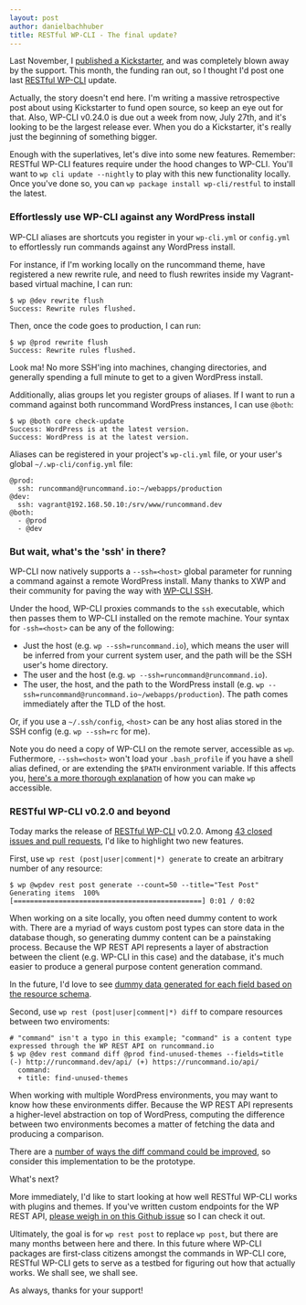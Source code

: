 ```yaml
---
layout: post
author: danielbachhuber
title: RESTful WP-CLI - The final update?
---
```


Last November, I [published a Kickstarter](https://www.kickstarter.com/projects/danielbachhuber/a-more-restful-wp-cli), and was completely blown away by the support. This month, the funding ran out, so I thought I'd post one last [RESTful WP-CLI](https://github.com/wp-cli/restful) update.

Actually, the story doesn't end here. I'm writing a massive retrospective post about using Kickstarter to fund open source, so keep an eye out for that. Also, WP-CLI v0.24.0 is due out a week from now, July 27th, and it's looking to be the largest release ever. When you do a Kickstarter, it's really just the beginning of something bigger.

Enough with the superlatives, let's dive into some new features. Remember: RESTful WP-CLI features require under the hood changes to WP-CLI. You'll want to `wp cli update --nightly` to play with this new functionality locally. Once you've done so, you can `wp package install wp-cli/restful` to install the latest.

### Effortlessly use WP-CLI against any WordPress install

WP-CLI aliases are shortcuts you register in your `wp-cli.yml` or `config.yml` to effortlessly run commands against any WordPress install.

For instance, if I'm working locally on the runcommand theme, have registered a new rewrite rule, and need to flush rewrites inside my Vagrant-based virtual machine, I can run:

    $ wp @dev rewrite flush
    Success: Rewrite rules flushed.

Then, once the code goes to production, I can run:

    $ wp @prod rewrite flush
    Success: Rewrite rules flushed.

Look ma! No more SSH'ing into machines, changing directories, and generally spending a full minute to get to a given WordPress install.

Additionally, alias groups let you register groups of aliases. If I want to run a command against both runcommand WordPress instances, I can use `@both`:

    $ wp @both core check-update
    Success: WordPress is at the latest version.
    Success: WordPress is at the latest version.

Aliases can be registered in your project's `wp-cli.yml` file, or your user's global `~/.wp-cli/config.yml` file:

    @prod:
      ssh: runcommand@runcommand.io:~/webapps/production
    @dev:
      ssh: vagrant@192.168.50.10:/srv/www/runcommand.dev
    @both:
      - @prod
      - @dev

### But wait, what's the 'ssh' in there?

WP-CLI now natively supports a `--ssh=<host>` global parameter for running a command against a remote WordPress install. Many thanks to XWP and their community for paving the way with [WP-CLI SSH](https://github.com/xwp/wp-cli-ssh).

Under the hood, WP-CLI proxies commands to the `ssh` executable, which then passes them to WP-CLI installed on the remote machine. Your syntax for `-ssh=<host>` can be any of the following:

* Just the host (e.g. `wp --ssh=runcommand.io`), which means the user will be inferred from your current system user, and the path will be the SSH user's home directory.
* The user and the host (e.g. `wp --ssh=runcommand@runcommand.io`).
* The user, the host, and the path to the WordPress install (e.g. `wp --ssh=runcommand@runcommand.io~/webapps/production`). The path comes immediately after the TLD of the host.

Or, if you use a `~/.ssh/config`, `<host>` can be any host alias stored in the SSH config (e.g. `wp --ssh=rc` for me).

Note you do need a copy of WP-CLI on the remote server, accessible as `wp`. Futhermore, `--ssh=<host>` won't load your `.bash_profile` if you have a shell alias defined, or are extending the `$PATH` environment variable. If this affects you, [here's a more thorough explanation](https://runcommand.io/to/wp-ssh-custom-path/) of how you can make `wp` accessible.

### RESTful WP-CLI v0.2.0 and beyond

Today marks the release of [RESTful WP-CLI](https://github.com/wp-cli/restful) v0.2.0. Among [43 closed issues and pull requests](https://github.com/wp-cli/restful/milestone/2?closed=1), I'd like to highlight two new features.

First, use `wp rest (post|user|comment|*) generate` to create an arbitrary number of any resource:

    $ wp @wpdev rest post generate --count=50 --title="Test Post"
    Generating items  100% [==============================================] 0:01 / 0:02

When working on a site locally, you often need dummy content to work with. There are a myriad of ways custom post types can store data in the database though, so generating dummy content can be a painstaking process. Because the WP REST API represents a layer of abstraction between the client (e.g. WP-CLI in this case) and the database, it's much easier to produce a general purpose content generation command.

In the future, I'd love to see [dummy data generated for each field based on the resource schema](https://github.com/wp-cli/restful/issues/69).

Second, use `wp rest (post|user|comment|*) diff` to compare resources between two enviroments:

    # "command" isn't a typo in this example; "command" is a content type expressed through the WP REST API on runcommand.io
    $ wp @dev rest command diff @prod find-unused-themes --fields=title
    (-) http://runcommand.dev/api/ (+) https://runcommand.io/api/
      command:
      + title: find-unused-themes

When working with multiple WordPress environments, you may want to know how these environments differ. Because the WP REST API represents a higher-level abstraction on top of WordPress, computing the difference between two environments becomes a matter of fetching the data and producing a comparison.

There are a [number of ways the diff command could be improved](https://github.com/wp-cli/restful/issues?q=is%3Aissue+is%3Aopen+label%3Acommand%3Adiff), so consider this implementation to be the prototype.

What's next?

More immediately, I'd like to start looking at how well RESTful WP-CLI works with plugins and themes. If you've written custom endpoints for the WP REST API, [please weigh in on this Github issue](https://github.com/wp-cli/restful/issues/85) so I can check it out.

Ultimately, the goal is for `wp rest post` to replace `wp post`, but there are many months between here and there. In this future where WP-CLI packages are first-class citizens amongst the commands in WP-CLI core, RESTful WP-CLI gets to serve as a testbed for figuring out how that actually works. We shall see, we shall see.

As always, thanks for your support!
